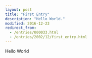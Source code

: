 ```yaml
---
layout: post
title: "First Entry"
description: "Hello World."
modified: 2016-12-23
redirect_from: 
  - /entries/000033.html
  - /entries/2002/12/first_entry.html
---
```

Hello World